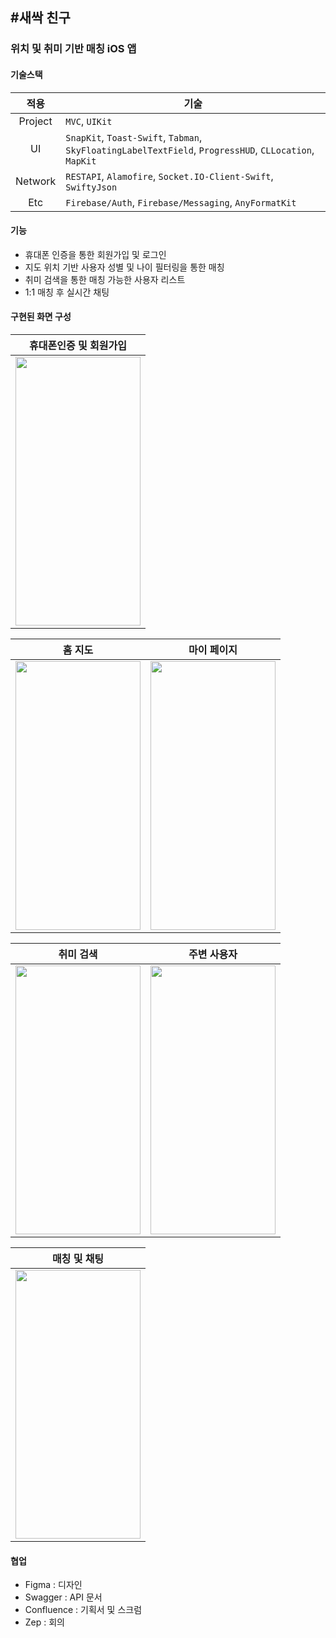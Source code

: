 ## #새싹 친구
### 위치 및 취미 기반 매칭 iOS 앱


#### 기술스택
|적용|기술|
|:---:|---|
|Project|`MVC`, `UIKit`|
|UI|`SnapKit`, `Toast-Swift`, `Tabman`, `SkyFloatingLabelTextField`, `ProgressHUD`, `CLLocation`, `MapKit`|
|Network|`RESTAPI`, `Alamofire`, `Socket.IO-Client-Swift`, `SwiftyJson`|
|Etc|`Firebase/Auth`, `Firebase/Messaging`, `AnyFormatKit`|


#### 기능
* 휴대폰 인증을 통한 회원가입 및 로그인
* 지도 위치 기반 사용자 성별 및 나이 필터링을 통한 매칭
* 취미 검색을 통한 매칭 가능한 사용자 리스트
* 1:1 매칭 후 실시간 채팅

#### 구현된 화면 구성
|휴대폰인증 및 회원가입|
|---|
|<img src="https://user-images.githubusercontent.com/48886490/157052012-b60333e7-330b-497f-a754-e9be7b2dc30d.gif" width="200" height="430"/>|

|홈 지도|마이 페이지|
|---|---|
|<img src="https://user-images.githubusercontent.com/48886490/157052001-ad872490-60a1-46e2-95cf-7ce7517ee4ac.gif" width="200" height="430"/>|<img src="https://user-images.githubusercontent.com/48886490/157052011-e983e0e2-cb74-4dd7-a7b0-b569f3957758.gif" width="200" height="430"/>|

|취미 검색|주변 사용자|
|---|---|
|<img src="https://user-images.githubusercontent.com/48886490/157052015-e3f37e69-1450-4aab-af19-85c3af62e0db.gif" width="200" height="430"/>|<img src="https://user-images.githubusercontent.com/48886490/157052022-9888c647-ab16-46a6-abce-bc3bce3cb293.gif" width="200" height="430"/>|

|매칭 및 채팅|
|---|
|<img src="https://user-images.githubusercontent.com/48886490/157052018-6db399a0-7335-4215-9590-dcaa119df31c.gif" width="200" height="430"/>|


#### 협업

* Figma : 디자인
* Swagger : API 문서
* Confluence : 기획서 및 스크럼
* Zep : 회의
